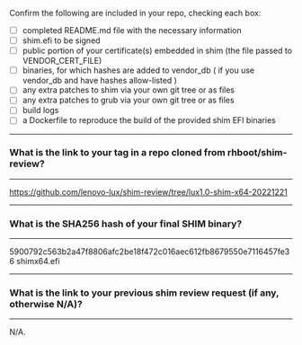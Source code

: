 Confirm the following are included in your repo, checking each box:

 - [ ] completed README.md file with the necessary information
 - [ ] shim.efi to be signed
 - [ ] public portion of your certificate(s) embedded in shim (the file passed to VENDOR_CERT_FILE)
 - [ ] binaries, for which hashes are added to vendor_db ( if you use vendor_db and have hashes allow-listed )
 - [ ] any extra patches to shim via your own git tree or as files
 - [ ] any extra patches to grub via your own git tree or as files
 - [ ] build logs
 - [ ] a Dockerfile to reproduce the build of the provided shim EFI binaries

*******************************************************************************
### What is the link to your tag in a repo cloned from rhboot/shim-review?
*******************************************************************************
https://github.com/lenovo-lux/shim-review/tree/lux1.0-shim-x64-20221221
*******************************************************************************
### What is the SHA256 hash of your final SHIM binary?
*******************************************************************************

5900792c563b2a47f8806afc2be18f472c016aec612fb8679550e7116457fe36  shimx64.efi

*******************************************************************************
### What is the link to your previous shim review request (if any, otherwise N/A)?
*******************************************************************************
N/A.
